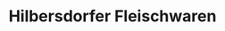 ---
title: "Hilbersdorfer Fleischwaren"
url: /radebeul/hilbersdorfer-fleischwaren/
shop: Metzgerei
---